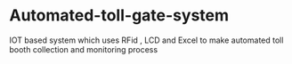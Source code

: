 # Automated-toll-gate-system
 IOT based system which uses RFid , LCD and Excel to make automated toll booth collection and monitoring process
